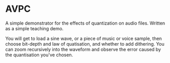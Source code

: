 # AVPC
A simple demonstrator for the effects of quantization on audio files. Written as a simple teaching demo.

You will get to load a sine wave, or a piece of music or voice sample,
then choose bit-depth and law of quatisation, and whether to add dithering.
You can zoom recursively into the waveform and observe the error caused
by the quantisation you've chosen.
